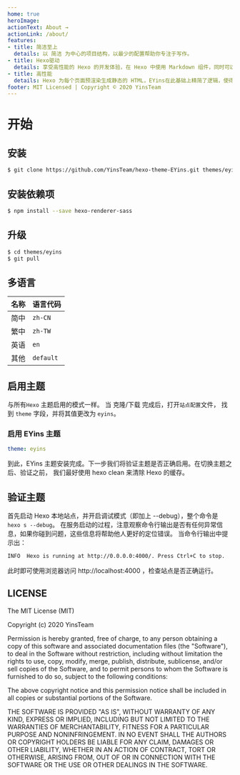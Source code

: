 ```yaml
---
home: true
heroImage: 
actionText: About →
actionLink: /about/
features:
- title: 简洁至上
  details: 以 简洁 为中心的项目结构，以最少的配置帮助你专注于写作。
- title: Hexo驱动
  details: 享受高性能的 Hexo 的开发体验，在 Hexo 中使用 Markdown 组件，同时可以使用 EYins 来修改你的自定义主题。
- title: 高性能
  details: Hexo 为每个页面预渲染生成静态的 HTML，EYins在此基础上精简了逻辑，使得Hexo更顺利的工作。
footer: MIT Licensed | Copyright © 2020 YinsTeam
---
```

# 开始
## 安装
```bash
$ git clone https://github.com/YinsTeam/hexo-theme-EYins.git themes/eyins
```
## 安装依赖项
```bash
$ npm install --save hexo-renderer-sass
```
## 升级
```bash
$ cd themes/eyins
$ git pull
```
## 多语言

|名称|语言代码|
|:-:|-|
|简中|`zh-CN`|
|繁中|`zh-TW`|
|英语|`en`|
|其他|`default`|

## 启用主题
与所有`Hexo` 主题启用的模式一样。 当 克隆/下载 完成后，打开`站点配置`文件， 找到 `theme` 字段，并将其值更改为 `eyins`。

### 启用 EYins 主题
```yaml
theme: eyins
```
到此，EYins 主题安装完成。下一步我们将验证主题是否正确启用。在切换主题之后、验证之前， 我们最好使用 hexo clean 来清除 Hexo 的缓存。

## 验证主题
首先启动 Hexo 本地站点，并开启调试模式（即加上 --debug），整个命令是 `hexo s --debug`。 在服务启动的过程，注意观察命令行输出是否有任何异常信息，如果你碰到问题，这些信息将帮助他人更好的定位错误。 当命令行输出中提示出：
```bash
INFO  Hexo is running at http://0.0.0.0:4000/. Press Ctrl+C to stop.
```
此时即可使用浏览器访问 http://localhost:4000 ，检查站点是否正确运行。

## LICENSE
The MIT License (MIT)

Copyright (c) 2020 YinsTeam

Permission is hereby granted, free of charge, to any person obtaining a copy
of this software and associated documentation files (the "Software"), to deal
in the Software without restriction, including without limitation the rights
to use, copy, modify, merge, publish, distribute, sublicense, and/or sell
copies of the Software, and to permit persons to whom the Software is
furnished to do so, subject to the following conditions:

The above copyright notice and this permission notice shall be included in
all copies or substantial portions of the Software.

THE SOFTWARE IS PROVIDED "AS IS", WITHOUT WARRANTY OF ANY KIND, EXPRESS OR
IMPLIED, INCLUDING BUT NOT LIMITED TO THE WARRANTIES OF MERCHANTABILITY,
FITNESS FOR A PARTICULAR PURPOSE AND NONINFRINGEMENT. IN NO EVENT SHALL THE
AUTHORS OR COPYRIGHT HOLDERS BE LIABLE FOR ANY CLAIM, DAMAGES OR OTHER
LIABILITY, WHETHER IN AN ACTION OF CONTRACT, TORT OR OTHERWISE, ARISING FROM,
OUT OF OR IN CONNECTION WITH THE SOFTWARE OR THE USE OR OTHER DEALINGS IN
THE SOFTWARE.

